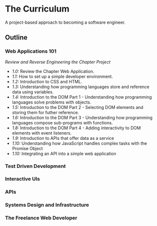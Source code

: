 # The Curriculum
A project-based approach to becoming a software engineer.

## Outline

### Web Applications 101

*Review and Reverse Engineering the Chapter Project*
- *1.0:* Review the Chapter Web Application.
- *1.1:* How to set up a simple developer environment.
- *1.2:* Introduction to CSS and HTML.
- *1.3:* Understanding how programming languages store and reference data using variables.
- *1.4:* Introduction to the DOM Part 1 - Understanding how programming languages solve problems with objects. 
- *1.5:* Introduction to the DOM Part 2 - Selecting DOM elements and storing them for futher reference.
- *1.6:* Introduction to the DOM Part 3 - Understanding how programming languages compose sub-programs with functions.
- *1.8:* Introduction to the DOM Part 4 - Adding interactivity to DOM elements with event listeners.
- *1.9:* Introduction to APIs that offer data as a service
- *1.10:* Understanding how JavaScript handles complex tasks with the Promise Object
- *1.10:* Integrating an API into a simple web application


### Test Driven Development

### Interactive UIs

### APIs

### Systems Design and Infrastructure

### The Freelance Web Developer
